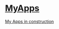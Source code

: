# [MyApps](https://github.com/kolumnin/MyApps/edit/master/README.md)
[My Apps in construction](https://kolumnin.github.io/MyApps/)
